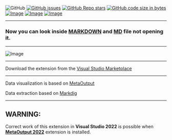 ![GitHub](https://img.shields.io/github/license/viacheslav-lozinskyi/Preview-MD)
[![GitHub issues](https://img.shields.io/github/issues/viacheslav-lozinskyi/Preview-MD)](https://github.com/viacheslav-lozinskyi/Preview-MD/issues)
[![GitHub Repo stars](https://img.shields.io/github/stars/viacheslav-lozinskyi/Preview-MD)](https://github.com/viacheslav-lozinskyi/Preview-MD/stargazers)
[![GitHub code size in bytes](https://img.shields.io/github/languages/code-size/viacheslav-lozinskyi/Preview-MD)](https://github.com/viacheslav-lozinskyi/Preview-MD)
[![Image](https://img.shields.io/badge/VS-2022-blueviolet)](https://marketplace.visualstudio.com/items?itemName=ViacheslavLozinskyi.MetaOutput-2022)
[![Image](https://img.shields.io/badge/VS-2019-blueviolet)](https://marketplace.visualstudio.com/items?itemName=ViacheslavLozinskyi.MetaOutput-2019)
[![Image](https://img.shields.io/badge/VS-2017-blueviolet)](https://marketplace.visualstudio.com/items?itemName=ViacheslavLozinskyi.MetaOutput-2019)

---

### Now you can look inside [MARKDOWN](https://en.wikipedia.org/wiki/Markdown) and [MD](https://en.wikipedia.org/wiki/Markdown) file not opening it.

---

![Image](https://viacheslav-lozinskyi.github.io/Preview-MD/resource/video/Presentation1.gif)

---

Download the extension from the [Visual Studio Marketplace](https://marketplace.visualstudio.com/items?itemName=ViacheslavLozinskyi.Preview-MD)

---

Data visualization is based on [MetaOutput](https://www.metaoutput.net/?utm_source=github.com&utm_medium=referral&utm_campaign=redirect-to-homepage&utm_term=2021-11-21&utm_content=preview-md)

Data extraction based on [Markdig](https://github.com/lunet-io/markdig)

---

## WARNING:

Correct work of this extension in **Visual Studio 2022** is possible when **[MetaOutput 2022](https://marketplace.visualstudio.com/items?itemName=ViacheslavLozinskyi.MetaOutput-2022)** extension is installed.
